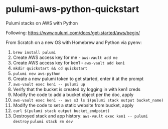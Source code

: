 # pulumi-aws-python-quickstart

Pulumi stacks on AWS with Python

Following: https://www.pulumi.com/docs/get-started/aws/begin/

From Scratch on a new OS with Homebrew and Python via pyenv:

1. `brew install pulumi`
2. Create AWS access key for me - `aws-vault add me`
3. Create AWS access key for ken1 - `aws-vault add ken1`
4. `mkdir quickstart && cd quickstart`
5. `pulumi new aws-python`
6. Create a new pulumi token to get started, enter it at the prompt
7. `aws-vault exec ken1 -- pulumi up`
8. Verify that the bucket is created by logging in with ken1 creds
9. Modify the code to add a bucket object per the doc, apply
10. `aws-vault exec ken1 -- aws s3 ls $(pulumi stack output bucket_name)`
11. Modify the code to set a static website from bucket, apply
12. `curl $(pulumi stack output bucket_endpoint)`
12. Destroyed stack and app history:
     `aws-vault exec ken1 -- pulumi destroy`
     `pulumi stack rm dev`
